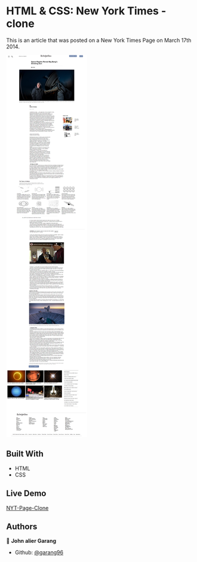 # HTML & CSS: New York Times - clone

This is an article that was posted on a New York Times Page on March 17th 2014.

![screenshot](./images/screencapture-127-0-0-1-5503-index-html-2021-01-17-21_48_54.png)

## Built With

- HTML
- CSS

## Live Demo

[NYT-Page-Clone](https://raw.githack.com/garang96/NYT-Page-clone/tree/Article-clone)

## Authors

👤 **John alier Garang**

- Github: [@garang96](https://github.com/garang96)
